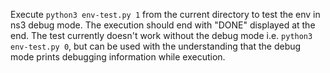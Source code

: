 Execute `python3 env-test.py 1` from the current directory to test the env in ns3 debug mode. The execution should end with "DONE" displayed at the end. The test currently doesn't work without the debug mode i.e. `python3 env-test.py 0`, but can be used with the understanding that the debug mode prints debugging information while execution.
